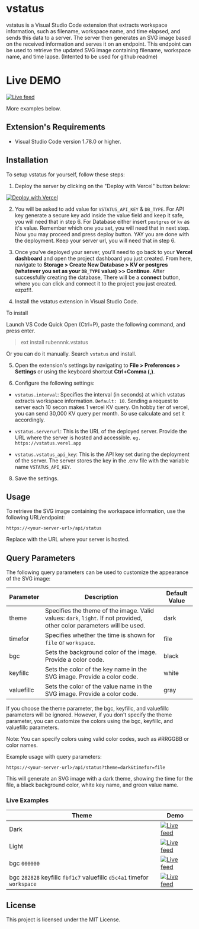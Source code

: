 # vstatus

vstatus is a Visual Studio Code extension that extracts workspace information, such as filename, workspace name, and time elapsed, and sends this data to a server. The server then generates an SVG image based on the received information and serves it on an endpoint. This endpoint can be used to retrieve the updated SVG image containing filename, workspace name, and time lapse. (Intented to be used for github readme)

# Live DEMO

[![Live feed](https://vstatus.rubenk.com.np/api/status?theme=dark&timefor=file)](https://github.com/slithery0)

More examples below.

## Extension's Requirements

- Visual Studio Code version 1.78.0 or higher.

## Installation

To setup vstatus for yourself, follow these steps:

1. Deploy the server by clicking on the "Deploy with Vercel" button below:

[![Deploy with Vercel](https://vercel.com/button)](https://vercel.com/new/clone?repository-url=https%3A%2F%2Fgithub.com%2Fslithery0%2Fvstatus%2Ftree%2Fmain%2Fserver-next&env=VSTATUS_API_KEY,DB_TYPE&envDescription=Generate%20a%20random%20string%20and%20put%20it%20on%20VSTATUS_API_KEY.%20Keep%20it%20safe%2C%20this%20is%20like%20your%20password.%20AND%20in%20DB_TYPE%20use%20either%20%60postgres%60%20or%20%60kv%60.%20&project-name=vstatus&repository-name=vstatus)

2. You will be asked to add value for `VSTATUS_API_KEY` & `DB_TYPE`. For API key generate a secure key add inside the value field and keep it safe, you will need that in step 6. For Database either insert `postgres` or `kv` as it's value. Remember which one you set, you will need that in next step. Now you may proceed and press deploy button. YAY you are done with the deployment. Keep your server url, you will need that in step 6.

3. Once you've deployed your server, you'll need to go back to your **Vercel dashboard** and open the project dashboard you just created. From here, navigate to **Storage > Create New Database > KV or postgres (whatever you set as your `DB_TYPE` value) >> Continue**. After successfully creating the database, There will be a **connect** button, where you can click and connect it to the project you just created. ezpz!!!.

4. Install the vstatus extension in Visual Studio Code.

To install

Launch VS Code Quick Open (Ctrl+P), paste the following command, and press enter.

> ext install rubennnk.vstatus

Or you can do it manually. Search `vstatus` and install.

5. Open the extension's settings by navigating to **File > Preferences > Settings** or using the keyboard shortcut **Ctrl+Comma (,)**.

6. Configure the following settings:

- `vstatus.interval`: Specifies the interval (in seconds) at which vstatus extracts workspace information. `Default: 10`. Sending a request to server each 10 secon makes 1 vercel KV query. On hobby tier of vercel, you can send 30,000 KV query per month. So use calculate and set it accordingly.

- `vstatus.serverurl`: This is the URL of the deployed server. Provide the URL where the server is hosted and accessible. `eg. https://vstatus.verel.app`

- `vstatus.vstatus_api_key`: This is the API key set during the deployment of the server. The server stores the key in the .env file with the variable name `VSTATUS_API_KEY`.

8. Save the settings.

## Usage

To retrieve the SVG image containing the workspace information, use the following URL/endpoint:

`https://<your-server-url>/api/status`

Replace <your-server-url> with the URL where your server is hosted.

## Query Parameters

The following query parameters can be used to customize the appearance of the SVG image:

| Parameter  | Description                                                                                                            | Default Value |
| ---------- | ---------------------------------------------------------------------------------------------------------------------- | ------------- |
| theme      | Specifies the theme of the image. Valid values: `dark`, `light`. If not provided, other color parameters will be used. | dark          |
| timefor    | Specifies whether the time is shown for `file` or `workspace`.                                                         | file          |
| bgc        | Sets the background color of the image. Provide a color code.                                                          | black         |
| keyfillc   | Sets the color of the key name in the SVG image. Provide a color code.                                                 | white         |
| valuefillc | Sets the color of the value name in the SVG image. Provide a color code.                                               | gray          |

If you choose the theme parameter, the bgc, keyfillc, and valuefillc parameters will be ignored. However, if you don't specify the theme parameter, you can customize the colors using the bgc, keyfillc, and valuefillc parameters.

Note: You can specify colors using valid color codes, such as #RRGGBB or color names.

Example usage with query parameters:

```
https://<your-server-url>/api/status?theme=dark&timefor=file
```

This will generate an SVG image with a dark theme, showing the time for the file, a black background color, white key name, and green value name.

### Live Examples

| Theme                                                                  | Demo                                                                                                                                                  |
| ---------------------------------------------------------------------- | ----------------------------------------------------------------------------------------------------------------------------------------------------- |
| Dark                                                                   | [![Live feed](https://vstatus.rubenk.com.np/api/status?theme=dark&timefor=file)](https://github.com/slithery0)                                        |
| Light                                                                  | [![Live feed](https://vstatus.rubenk.com.np/api/status?theme=light&timefor=file)](https://github.com/slithery0)                                       |
| bgc `000000`                                                           | [![Live feed](https://vstatus.rubenk.com.np/api/status?bgc=000000&timefor=file)](https://github.com/slithery0)                                        |
| bgc `282828` keyfillc `fbf1c7` valuefillc `d5c4a1` timefor `workspace` | [![Live feed](https://vstatus.rubenk.com.np/api/status?bgc=282828&keyfillc=fbf1c7&valuefillc=d5c4a1&timefor=workspace)](https://github.com/slithery0) |

## License

This project is licensed under the MIT License.
